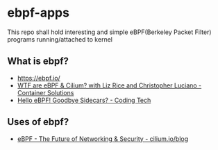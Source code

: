 # ebpf-apps
This repo shall hold interesting and simple eBPF(Berkeley Packet Filter) programs running/attached to kernel


## What is ebpf?
- https://ebpf.io/
- [WTF are eBPF & Cilium? with Liz Rice and Christopher Luciano - Container Solutions](https://www.youtube.com/watch?v=5t7-HM2jlTM)
- [Hello eBPF! Goodbye Sidecars? - Coding Tech](https://www.youtube.com/watch?v=ThtRT8dhu8c)

## Uses of ebpf?
- [eBPF - The Future of Networking & Security - cilium.io/blog ](https://cilium.io/blog/2020/11/10/ebpf-future-of-networking)